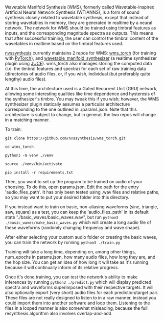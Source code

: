 Wavetable Manifold Synthesis (WMS), formerly called Wavetable-Inspired Artificial Neural Network Synthesis (WTIANNS), is a form of sound synthesis closely related to wavetable synthesis, except that instead of storing wavetables in memory, they are generated in realtime by a neural network. The network for WMS should be trained using timbral features as inputs, and the corresponding magnitude spectra as outputs. This means that after successful training, the user can control the timbral content of the wavetables in realtime based on the timbral features used.

[nvssynthesis](https://github.com/nvssynthesis/) currently maintains 2 repos for WMS: [wms_torch](https://github.com/nvssynthesis/wms_torch) (for training with [PyTorch](https://github.com/pytorch/pytorch)), and [wavetable_manifold_synthesizer](https://github.com/nvssynthesis/wavetable_manifold_synthesizer) (a realtime synthesizer plugin using [JUCE](https://github.com/juce-framework/JUCE)). wms_torch also manages storing the computed data (i.e. the timbral features and spectra) for each set of raw training data (directories of audio files, or, if you wish, individual (but preferably quite lengthy) audio files). 

At this time, the architecture used is a Gated Recurrent Unit (GRU) network, allowing some interesting qualities like time dependence and hysteresis of the synthesizer's timbre. You may tweak this if you wish; however, the WMS synthesizer plugin statically assumes a particular architecture corresponding to the one outlined in ./params.json. Note that this architecture is subject to change, but in general, the two repos will change in a matching manner.

To train:

`git clone https://github.com/nvssynthesis/wms_torch.git`

`cd wtms_torch`

`python3 -m venv ./venv`

`source ./venv/bin/activate`

`pip install -r requirements.txt`

Then, you want to set up the program to be trained on audio of your choosing. To do this, open params.json. Edit the path for the entry 'audio_files_path'. It has only been tested using .wav files and relative paths, so you may want to put your desired folder into this directory. 

If you instead want to train on basic, non-aliasing waveforms (sine, triangle, saw, square) as a test, you can keep the 'audio_files_path' in its default state "./basic_waves/basic_waves.wav", but run 
`python3 ./basic_waves/make_basic_waves.py`
which will create a long audio file of these waveforms (randomly changing frequency and wave shape). 

After either selecting your custom audio folder or creating the basic waves, you can train the network by running
`python3 ./train.py`

Training will take a long time, depending on, among other things, num_epochs in params.json, how many audio files, how long they are, and the hop size. You can get an idea of how long it will take as it's running because it will continually inform of its relative progress.

Once it's done training, you can test the network's ability to make inferences by running 
`python3 ./predict.py`
which will display predicted spectra and waveforms superimposed with their respective targets. It will also optionally export (very short) audio files for each prediction/target pair. These files are not really designed to listen to in a raw manner, instead you could import them into another software and loop them. Listening to the files in a looped manner is also somewhat misleading, because the full resynthesis algorithm also involves overlap-and-add.